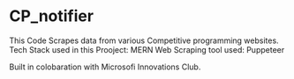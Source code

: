 # CP_notifier
This Code Scrapes data from various Competitive programming websites. 
Tech Stack used in this Prooject: MERN
Web Scraping tool used: Puppeteer

Built in colobaration with Microsofi Innovations Club.

